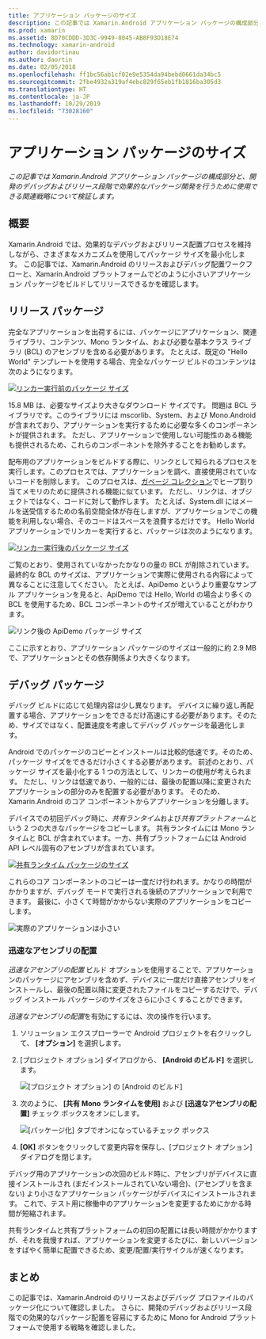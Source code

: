 ```yaml
---
title: アプリケーション パッケージのサイズ
description: この記事では Xamarin.Android アプリケーション パッケージの構成部分と、開発のデバッグおよびリリース段階で効果的なパッケージ開発を行うために使用できる関連戦略について検証します。
ms.prod: xamarin
ms.assetid: 8D70CDDD-3D3C-9949-8045-AB8F93D18E74
ms.technology: xamarin-android
author: davidortinau
ms.author: daortin
ms.date: 02/05/2018
ms.openlocfilehash: ff1bc56ab1cf02e9e5354da94bebd0661da34bc5
ms.sourcegitcommit: 2fbe4932a319af4ebc829f65eb1fb1816ba305d3
ms.translationtype: HT
ms.contentlocale: ja-JP
ms.lasthandoff: 10/29/2019
ms.locfileid: "73028160"
---
```

# <a name="application-package-size"></a>アプリケーション パッケージのサイズ

_この記事では Xamarin.Android アプリケーション パッケージの構成部分と、開発のデバッグおよびリリース段階で効果的なパッケージ開発を行うために使用できる関連戦略について検証します。_

## <a name="overview"></a>概要

Xamarin.Android では、効果的なデバッグおよびリリース配置プロセスを維持しながら、さまざまなメカニズムを使用してパッケージ サイズを最小化します。 この記事では、Xamarin.Android のリリースおよびデバッグ配置ワークフローと、Xamarin.Android プラットフォームでどのように小さいアプリケーション パッケージをビルドしてリリースできるかを確認します。

## <a name="release-packages"></a>リリース パッケージ

完全なアプリケーションを出荷するには、パッケージにアプリケーション、関連ライブラリ、コンテンツ、Mono ランタイム、および必要な基本クラス ライブラリ (BCL) のアセンブリを含める必要があります。 たとえば、既定の "Hello World" テンプレートを使用する場合、完全なパッケージ ビルドのコンテンツは次のようになります。

[![リンカー実行前のパッケージ サイズ](app-package-size-images/hello-world-package-size-before-linker.png)](app-package-size-images/hello-world-package-size-before-linker.png#lightbox)

15.8 MB は、必要なサイズより大きなダウンロード サイズです。 問題は BCL ライブラリです。このライブラリには mscorlib、System、および Mono.Android が含まれており、アプリケーションを実行するために必要な多くのコンポーネントが提供されます。 ただし、アプリケーションで使用しない可能性のある機能も提供されるため、これらのコンポーネントを除外することをお勧めします。

配布用のアプリケーションをビルドする際に、リンクとして知られるプロセスを実行します。このプロセスでは、アプリケーションを調べ、直接使用されていないコードを削除します。 このプロセスは、[ガベージ コレクション](~/android/internals/garbage-collection.md)でヒープ割り当てメモリのために提供される機能に似ています。 ただし、リンクは、オブジェクトではなく、コードに対して動作します。 たとえば、System.dll にはメールを送受信するための名前空間全体が存在しますが、アプリケーションでこの機能を利用しない場合、そのコードはスペースを浪費するだけです。 Hello World アプリケーションでリンカーを実行すると、パッケージは次のようになります。

[![リンカー実行後のパッケージ サイズ](app-package-size-images/hello-world-package-size-after-linker.png)](app-package-size-images/hello-world-package-size-after-linker.png#lightbox)

ご覧のとおり、使用されていなかったかなりの量の BCL が削除されています。 最終的な BCL のサイズは、アプリケーションで実際に使用される内容によって異なることに注意してください。 たとえば、ApiDemo というより重要なサンプル アプリケーションを見ると、ApiDemo では Hello, World の場合より多くの BCL を使用するため、BCL コンポーネントのサイズが増えていることがわかります。

![リンク後の ApiDemo パッケージ サイズ](app-package-size-images/api-demo-package-size-after-linker.png)

ここに示すとおり、アプリケーション パッケージのサイズは一般的に約 2.9 MB で、アプリケーションとその依存関係より大きくなります。

## <a name="debug-packages"></a>デバッグ パッケージ

デバッグ ビルドに応じて処理内容は少し異なります。 デバイスに繰り返し再配置する場合、アプリケーションをできるだけ高速にする必要があります。そのため、サイズではなく、配置速度を考慮してデバッグ パッケージを最適化します。

Android でのパッケージのコピーとインストールは比較的低速です。そのため、パッケージ サイズをできるだけ小さくする必要があります。 前述のとおり、パッケージ サイズを最小化する 1 つの方法として、リンカーの使用が考えられます。 ただし、リンクは低速であり、一般的には、最後の配置以降に変更されたアプリケーションの部分のみを配置する必要があります。 そのため、Xamarin.Android のコア コンポーネントからアプリケーションを分離します。

デバイスでの初回デバッグ時に、*共有ランタイム*および*共有プラットフォーム*という 2 つの大きなパッケージをコピーします。 共有ランタイムには Mono ランタイムと BCL が含まれています。一方、共有プラットフォームには Android API レベル固有のアセンブリが含まれています。

[![共有ランタイム パッケージのサイズ](app-package-size-images/shared-runtime-package-size.png)](app-package-size-images/shared-runtime-package-size.png#lightbox)

これらのコア コンポーネントのコピーは一度だけ行われます。かなりの時間がかかりますが、デバッグ モードで実行される後続のアプリケーションで利用できます。 最後に、小さくて時間がかからない実際のアプリケーションをコピーします。

![実際のアプリケーションは小さい](app-package-size-images/hello-world-debug-application-no-link.png)

### <a name="fast-assembly-deployment"></a>迅速なアセンブリの配置

*迅速なアセンブリの配置* ビルド オプションを使用することで、アプリケーションのパッケージにアセンブリを含めず、デバイスに一度だけ直接アセンブリをインストールし、最後の配置以降に変更されたファイルをコピーするだけで、デバッグ インストール パッケージのサイズをさらに小さくすることができます。

*迅速なアセンブリの配置*を有効にするには、次の操作を行います。

1. ソリューション エクスプローラーで Android プロジェクトを右クリックして、 **[オプション]** を選択します。

2. [プロジェクト オプション] ダイアログから、 **[Android のビルド]** を選択します。  

    ![[プロジェクト オプション] の [Android のビルド]](app-package-size-images/fastdev0.png)

3. 次のように、 **[共有 Mono ランタイムを使用]** および **[迅速なアセンブリの配置]** チェック ボックスをオンにします。  

    ![[パッケージ化] タブでオンになっているチェック ボックス](app-package-size-images/fastdev.png)

4. **[OK]** ボタンをクリックして変更内容を保存し、[プロジェクト オプション] ダイアログを閉じます。

デバッグ用のアプリケーションの次回のビルド時に、アセンブリがデバイスに直接インストールされ (まだインストールされていない場合)、(アセンブリを含まない) より小さなアプリケーション パッケージがデバイスにインストールされます。 これで、テスト用に稼働中のアプリケーションを変更するためにかかる時間が短縮されます。

共有ランタイムと共有プラットフォームの初回の配置には長い時間がかかりますが、それを我慢すれば、アプリケーションを変更するたびに、新しいバージョンをすばやく簡単に配置できるため、変更/配置/実行サイクルが速くなります。

## <a name="summary"></a>まとめ

この記事では、Xamarin.Android のリリースおよびデバッグ プロファイルのパッケージ化について確認しました。 さらに、開発のデバッグおよびリリース段階での効果的なパッケージ配置を容易にするために Mono for Android プラットフォームで使用する戦略を確認しました。

